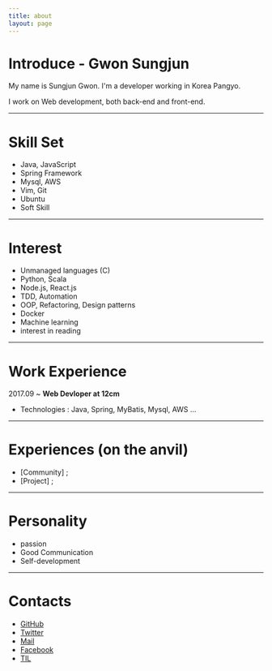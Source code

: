 ```yaml
---
title: about
layout: page
---
```


Introduce - Gwon Sungjun
==========

My name is Sungjun Gwon. I'm a developer working in Korea Pangyo.

I work on Web development, both back-end and front-end.

---

Skill Set
==========
- Java, JavaScript  
- Spring Framework
- Mysql, AWS
- Vim, Git
- Ubuntu
- Soft Skill

---

Interest
==========
- Unmanaged languages (C)
- Python, Scala
- Node.js, React.js
- TDD, Automation
- OOP, Refactoring, Design patterns
- Docker
- Machine learning
- interest in reading
---

Work Experience
==========     
2017.09 ~ **Web Devloper at 12cm**
- Technologies : Java, Spring, MyBatis, Mysql, AWS ...
---

Experiences (on the anvil)
=========
- [Community] ;
- [Project] ;
---

Personality
=========
- passion
- Good Communication
- Self-development
---

Contacts
=========
- [GitHub](https://github.com/gwonsungjun)
- [Twitter](https://twitter.com/kwen5600)
- [Mail](sungjunpizz@gmail)
- [Facebook](https://www.facebook.com/sungjun.gwon)
- [TIL](https://github.com/gwonsungjun/TIL)

